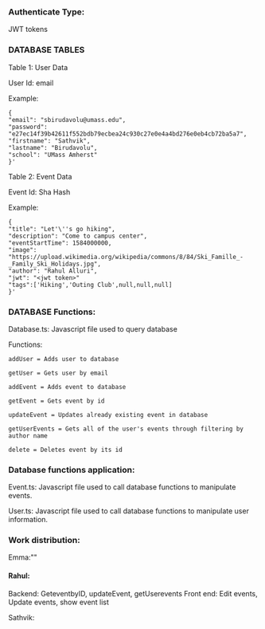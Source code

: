 ### Authenticate Type:
JWT tokens

### DATABASE TABLES
Table 1: User Data

User Id: email

Example:

    {
	"email": "sbirudavolu@umass.edu",
	"password": "e27ec14f39b42611f552bdb79ecbea24c930c27e0e4a4bd276e0eb4cb72ba5a7",
	"firstname": "Sathvik",
	"lastname": "Birudavolu",
	"school": "UMass Amherst"
    }'

Table 2: Event Data

Event Id: Sha Hash

Example:

    {
    "title": "Let'\''s go hiking",
    "description": "Come to campus center",
    "eventStartTime": 1584000000,
    "image": "https://upload.wikimedia.org/wikipedia/commons/8/84/Ski_Famille_-_Family_Ski_Holidays.jpg",
    "author": "Rahul Alluri",
    "jwt": "<jwt token>"
    "tags":['Hiking','Outing Club',null,null,null]
    }'

### DATABASE Functions:
Database.ts: Javascript file used to query database

Functions:

    addUser = Adds user to database

    getUser = Gets user by email

    addEvent = Adds event to database

    getEvent = Gets event by id

    updateEvent = Updates already existing event in database

    getUserEvents = Gets all of the user's events through filtering by author name

    delete = Deletes event by its id

### Database functions application:
Event.ts: Javascript file used to call database functions to manipulate events.

User.ts: Javascript file used to call database functions to manipulate user information.

### Work distribution: 

Emma:""

#### Rahul: 

Backend: GeteventbyID, updateEvent, getUserevents
Front end: Edit events, Update events, show event list

Sathvik: